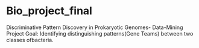 # Bio_project_final
Discriminative Pattern Discovery in Prokaryotic Genomes-
Data-Mining Project Goal:
Identifying distinguishing patterns(Gene Teams) between two classes ofbacteria.
